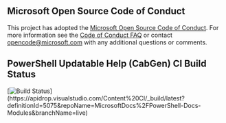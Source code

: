 ## Microsoft Open Source Code of Conduct
This project has adopted the [Microsoft Open Source Code of Conduct](https://opensource.microsoft.com/codeofconduct/).
For more information see the [Code of Conduct FAQ](https://opensource.microsoft.com/codeofconduct/faq/) or contact [opencode@microsoft.com](mailto:opencode@microsoft.com) with any additional questions or comments.

## PowerShell Updatable Help (CabGen) CI Build Status
[![Build Status](https://apidrop.visualstudio.com/Content%20CI/_apis/build/status/PROD/CabGen(PowerShell_Updatable_Help)/GitHub_MicrosoftDocs_PowerShell-Docs-Modules/bfad2098-69e3-4817-917d-a879f948898a_cabgen_Publish-Updatable-Help?repoName=MicrosoftDocs%2FPowerShell-Docs-Modules&branchName=live)](https://apidrop.visualstudio.com/Content%20CI/_build/latest?definitionId=5075&repoName=MicrosoftDocs%2FPowerShell-Docs-Modules&branchName=live)
